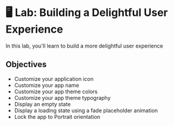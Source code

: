 # 🖥 Lab: Building a Delightful User Experience
In this lab, you'll learn to build a more delightful user experience

## Objectives
- Customize your application icon
- Customize your app name
- Customize your app theme colors
- Customize your app theme typography
- Display an empty state
- Display a loading state using a fade placeholder animation
- Lock the app to Portrait orientation